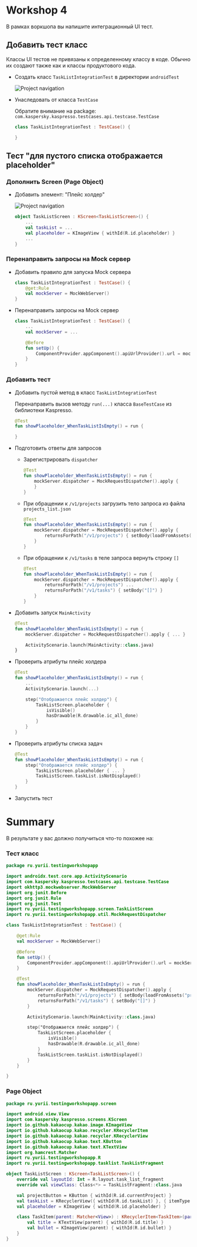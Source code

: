 # Workshop 4

В рамках воркшопа вы напишите интеграционный UI тест.

## Добавить тест класс

Классы UI тестов не привязаны к определенному классу в коде. Обычно их создают также как и классы продуктового кода.

- Создать класс `TaskListIntegrationTest` в директории `androidTest`

  ![Project navigation](images/create-android-test.png)


- Унаследовать от класса `TestCase`

  Обратите внимание на package: `com.kaspersky.kaspresso.testcases.api.testcase.TestCase`
    ```kotlin
    class TaskListIntegrationTest : TestCase() {
    
    }
    ```

## Тест "для пустого списка отображается placeholder"

### Дополнить Screen (Page Object)

- Добавить элемент: "Плейс холдер"

  ![Project navigation](images/task-screen-placeholder.png)

    ```kotlin
    object TaskListScreen : KScreen<TaskListScreen>() {
        ...
        val taskList = ...
        val placeholder = KImageView { withId(R.id.placeholder) }
        ...
    }
    ```

### Перенаправить запросы на Mock сервер

- Добавить правило для запуска Mock сервера
    ```kotlin
    class TaskListIntegrationTest : TestCase() {    
        @get:Rule
        val mockServer = MockWebServer()
    }
    ```

- Перенаправить запросы на Mock сервер
    ```kotlin
    class TaskListIntegrationTest : TestCase() {    
        ...
        val mockServer = ...

        @Before
        fun setUp() {
            ComponentProvider.appComponent().apiUrlProvider().url = mockServer.url("/").toString()
        }
    }
    ```

### Добавить тест

- Добавить пустой метод в класс `TaskListIntegrationTest`

  Перенаправить вызов методу `run(...)` класса `BaseTestCase` из библиотеки Kaspresso.
    ```kotlin
    @Test
    fun showPlaceholder_WhenTaskListIsEmpty() = run {

    }
    ```

- Подготовить ответы для запросов
  
    - Зарегистрировать `dispatcher`
        ```kotlin
        @Test
        fun showPlaceholder_WhenTaskListIsEmpty() = run {
            mockServer.dispatcher = MockRequestDispatcher().apply {
            }
        }
        ```

    - При обращении к `/v1/projects` загрузить тело запроса из файла `projects_list.json` 
        ```kotlin
        @Test
        fun showPlaceholder_WhenTaskListIsEmpty() = run {
            mockServer.dispatcher = MockRequestDispatcher().apply {
                returnsForPath("/v1/projects") { setBody(loadFromAssets("projects_list.json")) }
            }
        }
        ```

    - При обращении к `/v1/tasks` в теле запроса вернуть строку `[]`
        ```kotlin
        @Test
        fun showPlaceholder_WhenTaskListIsEmpty() = run {
            mockServer.dispatcher = MockRequestDispatcher().apply {
                returnsForPath("/v1/projects") ...
                returnsForPath("/v1/tasks") { setBody("[]") }
            }
        }
        ```

- Добавить запуск `MainActivity`
    ```kotlin
    @Test
    fun showPlaceholder_WhenTaskListIsEmpty() = run {
        mockServer.dispatcher = MockRequestDispatcher().apply { ... }

        ActivityScenario.launch(MainActivity::class.java)
    }
    ```

- Проверить атрибуты плейс холдера 
    ```kotlin
    @Test
    fun showPlaceholder_WhenTaskListIsEmpty() = run {
        ...
        ActivityScenario.launch(...)

        step("Отображается плейс холдер") {
            TaskListScreen.placeholder {
                isVisible()
                hasDrawable(R.drawable.ic_all_done)
            }
        }
    }
    ```

- Проверить атрибуты списка задач 
    ```kotlin
    @Test
    fun showPlaceholder_WhenTaskListIsEmpty() = run {
        step("Отображается плейс холдер") {
            TaskListScreen.placeholder { ... }
            TaskListScreen.taskList.isNotDisplayed()
        }
    }
    ```

- Запустить тест

# Summary

В результате у вас должно получиться что-то похожее на:

### Тест класс

```kotlin
package ru.yurii.testingworkshopapp

import androidx.test.core.app.ActivityScenario
import com.kaspersky.kaspresso.testcases.api.testcase.TestCase
import okhttp3.mockwebserver.MockWebServer
import org.junit.Before
import org.junit.Rule
import org.junit.Test
import ru.yurii.testingworkshopapp.screen.TaskListScreen
import ru.yurii.testingworkshopapp.util.MockRequestDispatcher

class TaskListIntegrationTest : TestCase() {

    @get:Rule
    val mockServer = MockWebServer()

    @Before
    fun setUp() {
        ComponentProvider.appComponent().apiUrlProvider().url = mockServer.url("/").toString()
    }

    @Test
    fun showPlaceholder_WhenTaskListIsEmpty() = run {
        mockServer.dispatcher = MockRequestDispatcher().apply {
            returnsForPath("/v1/projects") { setBody(loadFromAssets("projects_list.json")) }
            returnsForPath("/v1/tasks") { setBody("[]") }
        }

        ActivityScenario.launch(MainActivity::class.java)

        step("Отображается плейс холдер") {
            TaskListScreen.placeholder {
                isVisible()
                hasDrawable(R.drawable.ic_all_done)
            }
            TaskListScreen.taskList.isNotDisplayed()
        }
    }

}
```

### Page Object

```kotlin
package ru.yurii.testingworkshopapp.screen

import android.view.View
import com.kaspersky.kaspresso.screens.KScreen
import io.github.kakaocup.kakao.image.KImageView
import io.github.kakaocup.kakao.recycler.KRecyclerItem
import io.github.kakaocup.kakao.recycler.KRecyclerView
import io.github.kakaocup.kakao.text.KButton
import io.github.kakaocup.kakao.text.KTextView
import org.hamcrest.Matcher
import ru.yurii.testingworkshopapp.R
import ru.yurii.testingworkshopapp.tasklist.TaskListFragment

object TaskListScreen : KScreen<TaskListScreen>() {
    override val layoutId: Int = R.layout.task_list_fragment
    override val viewClass: Class<*> = TaskListFragment::class.java

    val projectButton = KButton { withId(R.id.currentProject) }
    val taskList = KRecyclerView({ withId(R.id.taskList) }, { itemType { TaskItem(it) } })
    val placeholder = KImageView { withId(R.id.placeholder) }

    class TaskItem(parent: Matcher<View>) : KRecyclerItem<TaskItem>(parent) {
        val title = KTextView(parent) { withId(R.id.title) }
        val bullet = KImageView(parent) { withId(R.id.bullet) }
    }
}
```
